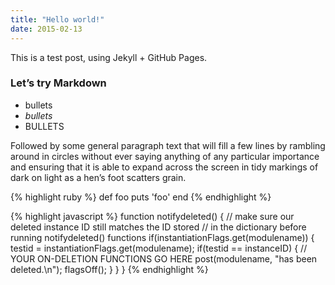```yaml
---
title: "Hello world!"
date: 2015-02-13
---
```


This is a test post, using Jekyll + GitHub Pages.

### Let’s try Markdown

* bullets
* *bullets*
* BULLETS

Followed by some general paragraph text that will fill a few lines by rambling around in circles without ever saying anything of any particular importance and ensuring that it is able to expand across the screen in tidy markings of dark on light as a hen’s foot scatters grain.

{% highlight ruby %}
def foo
  puts 'foo'
end
{% endhighlight %}

{% highlight javascript %}
function notifydeleted() {
  // make sure our deleted instance ID still matches the ID stored
  // in the dictionary before running notifydeleted() functions
  if(instantiationFlags.get(modulename)) {
    testid = instantiationFlags.get(modulename);
    if(testid == instanceID) {
      // YOUR ON-DELETION FUNCTIONS GO HERE
      post(modulename, "has been deleted.\n");
      flagsOff();
    }
  }
}
{% endhighlight %}
